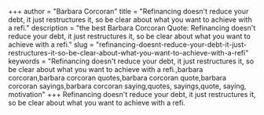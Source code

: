 +++
author = "Barbara Corcoran"
title = "Refinancing doesn't reduce your debt, it just restructures it, so be clear about what you want to achieve with a refi."
description = "the best Barbara Corcoran Quote: Refinancing doesn't reduce your debt, it just restructures it, so be clear about what you want to achieve with a refi."
slug = "refinancing-doesnt-reduce-your-debt-it-just-restructures-it-so-be-clear-about-what-you-want-to-achieve-with-a-refi"
keywords = "Refinancing doesn't reduce your debt, it just restructures it, so be clear about what you want to achieve with a refi.,barbara corcoran,barbara corcoran quotes,barbara corcoran quote,barbara corcoran sayings,barbara corcoran saying,quotes, sayings,quote, saying, motivation"
+++
Refinancing doesn't reduce your debt, it just restructures it, so be clear about what you want to achieve with a refi.
